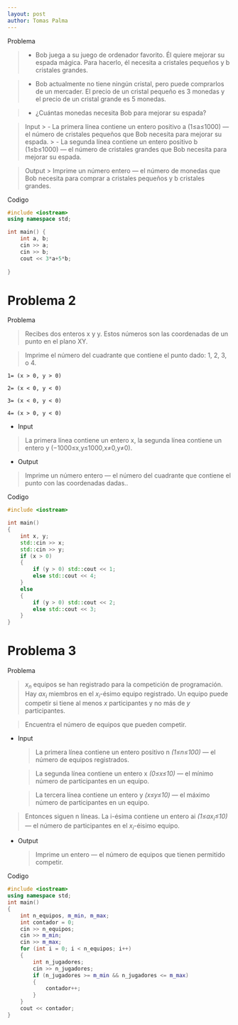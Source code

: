 ```yaml
---
layout: post
author: Tomas Palma
---
```


Problema
> - Bob juega a su juego de ordenador favorito. Él quiere mejorar su espada mágica. Para hacerlo, él necesita a cristales pequeños y b cristales grandes.

> - Bob actualmente no tiene ningún cristal, pero puede comprarlos de un mercader. El precio de un cristal pequeño es 3 monedas y el precio de un cristal grande es 5 monedas.

> - ¿Cuántas monedas necesita Bob para mejorar su espada?

>Input
    > - La primera línea contiene un entero positivo a (1≤a≤1000) — el número de cristales pequeños que Bob necesita para mejorar su espada.
    > - La segunda línea contiene un entero positivo b (1≤b≤1000) — el número de cristales grandes que Bob necesita para mejorar su espada.

> Output
    > Imprime un número entero — el número de monedas que Bob necesita para comprar a cristales pequeños y b cristales grandes.

Codigo

```cpp
#include <iostream>
using namespace std;

int main() {
	int a, b;
	cin >> a;
	cin >> b;
	cout << 3*a+5*b;
	
}
```


# Problema 2

Problema
> Recibes dos enteros x y y. Estos números son las coordenadas de un punto en el plano XY.

> Imprime el número del cuadrante que contiene el punto dado: 1, 2, 3, o 4.
    
    1= (x > 0, y > 0)
    
    2= (x < 0, y < 0)
    
    3= (x < 0, y < 0)
    
    4= (x > 0, y < 0)

- Input
> La primera línea contiene un entero x, la segunda línea contiene un entero y (−1000≤x,y≤1000,x≠0,y≠0).

- Output
> Imprime un número entero — el número del cuadrante que contiene el punto con las coordenadas dadas..


Codigo
```cpp
#include <iostream>

int main()
{
    int x, y;
    std::cin >> x;
    std::cin >> y;
    if (x > 0) 
    {
        if (y > 0) std::cout << 1;
        else std::cout << 4;
    }
    else 
    {
        if (y > 0) std::cout << 2;
        else std::cout << 3;
    }
}
```

# Problema 3

Problema
> *x<sub>n</sub>* equipos se han registrado para la competición de programación. Hay *ax<sub>i</sub>* miembros en el *x<sub>i</sub>*-ésimo equipo registrado. Un equipo puede competir si tiene al menos *x* participantes y no más de *y* participantes.

> Encuentra el número de equipos que pueden competir.

- Input
    
    > La primera línea contiene un entero positivo n *(1≤n≤100)* — el número de equipos registrados.

    > La segunda línea contiene un entero x *(0≤x≤10)* — el mínimo número de participantes en un equipo.

    > La tercera línea contiene un entero y *(x≤y≤10)* — el máximo número de participantes en un equipo.

> Entonces siguen n líneas. La i-ésima contiene un entero ai *(1≤ax<sub>i</sub>≤10)* — el número de participantes en el *x<sub>i</sub>*-éisimo equipo.

- Output
    > Imprime un entero — el número de equipos que tienen permitido competir.


Codigo
```cpp
#include <iostream>
using namespace std;
int main()
{
    int n_equipos, m_min, m_max;
    int contador = 0;
    cin >> n_equipos;
    cin >> m_min;
    cin >> m_max;
    for (int i = 0; i < n_equipos; i++)
    {
        int n_jugadores;
        cin >> n_jugadores;
        if (n_jugadores >= m_min && n_jugadores <= m_max)
        {
            contador++;
        }
    }
    cout << contador;
}
```